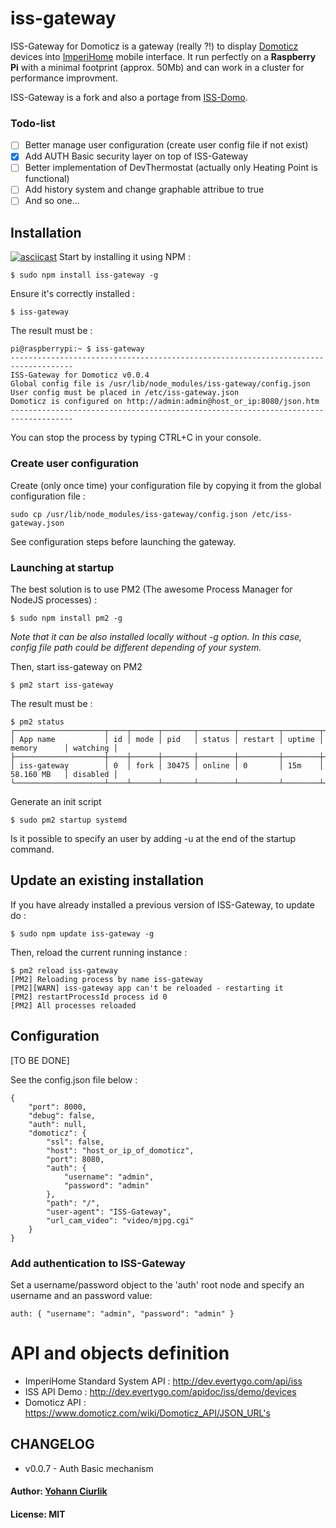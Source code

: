 # iss-gateway
ISS-Gateway for Domoticz is a gateway (really ?!) to display [Domoticz](https://domoticz.com/) devices into [ImperiHome](http://www.evertygo.com/imperihome) mobile interface. It run perfectly on a **Raspberry Pi** with a minimal footprint (approx. 50Mb) and can work in a cluster for performance improvment.

ISS-Gateway is a fork and also a portage from [ISS-Domo](https://github.com/bobinou/iss-domo).

### Todo-list
- [ ] Better manage user configuration (create user config file if not exist)
- [x] Add AUTH Basic security layer on top of ISS-Gateway
- [ ] Better implementation of DevThermostat (actually only Heating Point is functional)
- [ ] Add history system and change graphable attribue to true
- [ ] And so one...

## Installation
[![asciicast](https://asciinema.org/a/41059.png)](https://asciinema.org/a/41059)
Start by installing it using NPM : 
```
$ sudo npm install iss-gateway -g
```

Ensure it's correctly installed : 
```
$ iss-gateway
```

The result must be :
```
pi@raspberrypi:~ $ iss-gateway
------------------------------------------------------------------------------------
ISS-Gateway for Domoticz v0.0.4
Global config file is /usr/lib/node_modules/iss-gateway/config.json
User config must be placed in /etc/iss-gateway.json
Domoticz is configured on http://admin:admin@host_or_ip:8080/json.htm
------------------------------------------------------------------------------------
```
You can stop the process by typing CTRL+C in your console.  

### Create user configuration
Create (only once time) your configuration file by copying it from the global configuration file : 
```
sudo cp /usr/lib/node_modules/iss-gateway/config.json /etc/iss-gateway.json
```
See configuration steps before launching the gateway.

### Launching at startup
The best solution is to use PM2 (The awesome Process Manager for NodeJS processes) :
```
$ sudo npm install pm2 -g
```
*Note that it can be also installed locally without -g option. In this case, config file path could be different depending of your system.*

Then, start iss-gateway on PM2
```
$ pm2 start iss-gateway
```
The result must be :
```
$ pm2 status
┌────────────────────┬────┬──────┬───────┬────────┬─────────┬────────┬─────────────┬──────────┐
│ App name           │ id │ mode │ pid   │ status │ restart │ uptime │ memory      │ watching │
├────────────────────┼────┼──────┼───────┼────────┼─────────┼────────┼─────────────┼──────────┤
│ iss-gateway        │ 0  │ fork │ 30475 │ online │ 0       │ 15m    │ 58.160 MB   │ disabled │
└────────────────────┴────┴──────┴───────┴────────┴─────────┴────────┴─────────────┴──────────┘
```
Generate an init script 
```
$ sudo pm2 startup systemd
```
Is it possible to specify an user by adding -u <username> at the end of the startup command.

## Update an existing installation
If you have already installed a previous version of ISS-Gateway, to update do : 
```
$ sudo npm update iss-gateway -g
```
Then, reload the current running instance :
```
$ pm2 reload iss-gateway
[PM2] Reloading process by name iss-gateway
[PM2][WARN] iss-gateway app can't be reloaded - restarting it
[PM2] restartProcessId process id 0
[PM2] All processes reloaded
```

## Configuration
[TO BE DONE]

See the config.json file below : 
```
{
    "port": 8000,
    "debug": false,
    "auth": null,
    "domoticz": {
        "ssl": false,
        "host": "host_or_ip_of_domoticz",
        "port": 8080,
        "auth": {
            "username": "admin",
            "password": "admin"
        },
        "path": "/",
        "user-agent": "ISS-Gateway",
        "url_cam_video": "video/mjpg.cgi"
    }
}
```

### Add authentication to ISS-Gateway
Set a username/password object to the 'auth' root node and specify an username and an password value: 

```auth: { "username": "admin", "password": "admin" }```

# API and objects definition 
* ImperiHome Standard System API : http://dev.evertygo.com/api/iss
* ISS API Demo : http://dev.evertygo.com/apidoc/iss/demo/devices 
* Domoticz API : https://www.domoticz.com/wiki/Domoticz_API/JSON_URL's

## CHANGELOG
* v0.0.7 - Auth Basic mechanism

#### Author: [Yohann Ciurlik](http://spawnrider.net)
#### License: MIT


